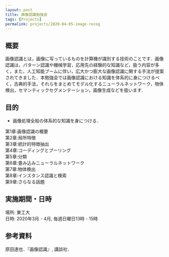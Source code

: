 ```yaml
---
layout: post
title: 画像認識勉強会
tags: [Projects]
permalink: projects/2020-04-05-image-recog
---
```


## 概要

画像認識とは，画像に写っているものを計算機が識別する技術のことです．画像認識は，パターン認識や機械学習，応用先の経験的な知識など，扱う内容が多く，また，人工知能ブームに伴い，広大かつ膨大な画像認識に関する手法が提案されてきました．本勉強会では画像認識における知識を体系的に身につけるべく，古典的手法，それらをまとめてモデル化するニューラルネットワーク，物体検出，セマンティックセグメンテーション，画像生成などを扱います．
## 目的
- 画像処理全般の体系的な知識を身につける．

第1章:画像認識の概要 \
第2章:局所特徴 \
第3章:統計的特徴抽出 \
第4章:コーディングとプーリング \
第5章:分類 \
第6章:畳み込みニューラルネットワーク \
第7章:物体検出 \
第8章:インスタンス認識と検索 \
第9章:さらなる話題

## 実施期間・日時

場所: 東工大 \
日時: 2020年3月 - 4月, 毎週日曜日13時 - 15時


## 参考資料

原田達也．『画像認識』, 講談社．